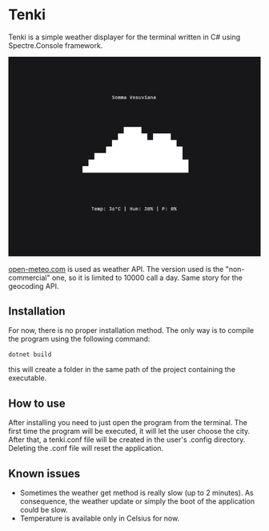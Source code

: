 # Tenki

Tenki is a simple weather displayer for the terminal written in C# using Spectre.Console framework.

![preview](https://github.com/Antoniowski/tenki/blob/main/tenki_preview.png?raw=true)


[open-meteo.com](https://open-meteo.com/en/docs) is used as weather API. The version used is the "non-commercial" one, so it is limited to 10000 call 
a day. Same story for the geocoding API.

## Installation
For now, there is no proper installation method. The only way is to compile the program using the following command:
```
dotnet build
```
this will create a folder in the same path of the project containing the executable.

## How to use
After installing you need to just open the program from the terminal.
The first time the program will be executed, it will let the user choose the city. After that, a tenki.conf file will be created in the user's
.config directory.
Deleting the .conf file will reset the application.

## Known issues
- Sometimes the weather get method is really slow (up to 2 minutes). As consequence, the weather update or simply the boot of the application could be 
slow.  
- Temperature is available only in Celsius for now.

